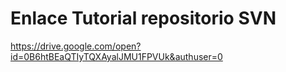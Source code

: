 # Enlace Tutorial repositorio SVN #

https://drive.google.com/open?id=0B6htBEaQTIyTQXAyalJMU1FPVUk&authuser=0